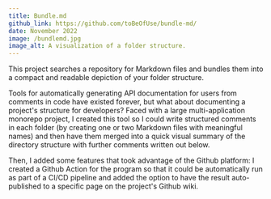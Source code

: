 ```yaml
---
title: Bundle.md
github_link: https://github.com/toBeOfUse/bundle-md/
date: November 2022
image: /bundlemd.jpg
image_alt: A visualization of a folder structure.
---
```


This project searches a repository for Markdown files and bundles them into a compact and readable depiction of your folder structure.

<!--more-->

Tools for automatically generating API documentation for users from comments in code have existed forever, but what about documenting a project's structure for developers? Faced with a large multi-application monorepo project, I created this tool so I could write structured comments in each folder (by creating one or two Markdown files with meaningful names) and then have them merged into a quick visual summary of the directory structure with further comments written out below.

Then, I added some features that took advantage of the Github platform: I created a Github Action for the program so that it could be automatically run as part of a CI/CD pipeline and added the option to have the result auto-published to a specific page on the project's Github wiki.
